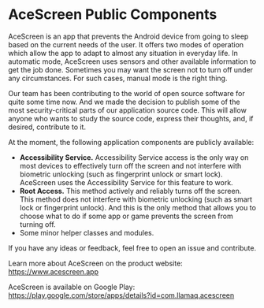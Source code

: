 # AceScreen Public Components

AceScreen is an app that prevents the Android device from going to sleep based on the current needs of the user. It offers two modes of operation which allow the app to adapt to almost any situation in everyday life. In automatic mode, AceScreen uses sensors and other available information to get the job done. Sometimes you may want the screen not to turn off under any circumstances. For such cases, manual mode is the right thing.

Our team has been contributing to the world of open source software for quite some time now. And we made the decision to publish some of the most security-critical parts of our application source code. This will allow anyone who wants to study the source code, express their thoughts, and, if desired, contribute to it.

At the moment, the following application components are publicly available:

- **Accessibility Service.** Accessibility Service access is the only way on most devices to effectively turn off the screen and not interfere with biometric unlocking (such as fingerprint unlock or smart lock). AceScreen uses the Accessibility Service for this feature to work.
- **Root Access.** This method actively and reliably turns off the screen. This method does not interfere with biometric unlocking (such as smart lock or fingerprint unlock). And this is the only method that allows you to choose what to do if some app or game prevents the screen from turning off.
- Some minor helper classes and modules.

If you have any ideas or feedback, feel free to open an issue and contribute.

Learn more about AceScreen on the product website: https://www.acescreen.app

AceScreen is available on Google Play: https://play.google.com/store/apps/details?id=com.llamaq.acescreen
